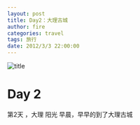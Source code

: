 ```yaml
---
layout: post
title: Day2：大理古城
author: fire
categories: travel 
tags: 旅行
date: 2012/3/3 22:00:00
---
```


![title](https://image.sideproject.cn/titlex/titlex_065.jpg)

Day 2
===

第2天 ，大理
阳光
早晨，早早的到了大理古城 